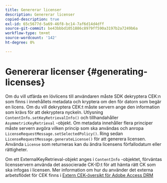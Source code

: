 ```yaml
---
title: Genererar licenser
description: Genererar licenser
copied-description: true
exl-id: 65c5677d-5a69-46f8-bc14-7af6d14d4dff
source-git-commit: be43bbbd1051886c8979ff590a3197b2a7249b6a
workflow-type: tm+mt
source-wordcount: '142'
ht-degree: 0%

---
```


# Genererar licenser {#generating-licenses}

Om du vill utfärda en lövlicens till användaren måste SDK dekryptera CEK:n som finns i innehållets metadata och kryptera om den för datorn som begär en licens. Om du vill dekryptera CEK:t måste servern ange den information som krävs för att dekryptera nyckeln. Utlysning `ContentInfo.setKeyRetrievalInfo()` och tillhandahåller `AsymmetricKeyRetrieval` -objekt. Om metadata innehåller flera principer måste servern avgöra vilken princip som ska användas och anropa `LicenseRequestMessage.setSelectedPolicy()`. Ring sedan `LicenseRequestMessage.generateLicense()` för att generera licensen. Använda `License` som returneras kan du ändra licensens förfallodatum eller rättigheter.

Om ett ExternalKeyRetrieval-objekt anges i `ContentInfo` -objektet, förväntas licensservern använda det associerade CK-ID:t för att hämta rätt CK som ska infogas i licensen. Mer information om hur du använder det externa arbetsflödet för CEK finns i [Extern CEK-översikt för Adobe Access DRM](../../../aaxs-drm-xkey-mgmt/aaxs-drm-using-external-cek-overview.md)
